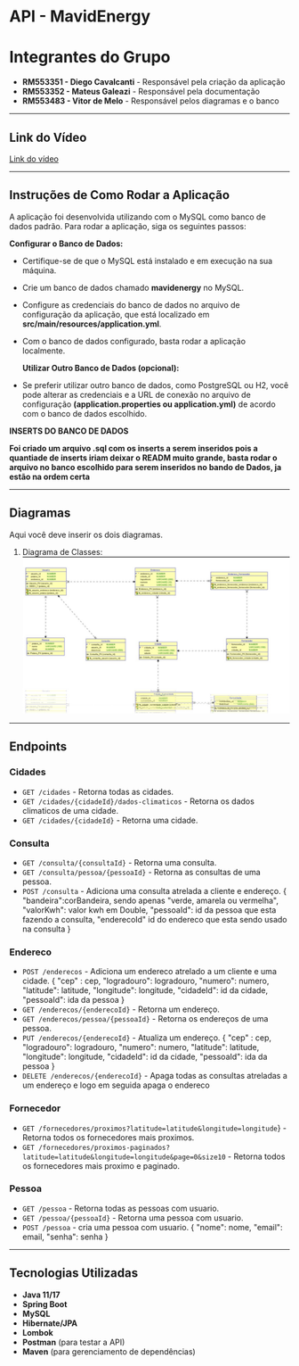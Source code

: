 # API - MavidEnergy

# Integrantes do Grupo

- **RM553351 - Diego Cavalcanti** - Responsável pela criação da aplicação
- **RM553352 - Mateus Galeazi** - Responsável pela documentação
- **RM553483 - Vitor de Melo** - Responsável pelos diagramas e o banco

---

## Link do Vídeo

[Link do vídeo](https://youtu.be/34552LLUbrE)

---

## Instruções de Como Rodar a Aplicação
A aplicação foi desenvolvida utilizando com o MySQL como banco de dados padrão. Para rodar a aplicação, siga os seguintes passos:

**Configurar o Banco de Dados:**

- Certifique-se de que o MySQL está instalado e em execução na sua máquina.
- Crie um banco de dados chamado **mavidenergy** no MySQL.
- Configure as credenciais do banco de dados no arquivo de configuração da aplicação, que está localizado em **src/main/resources/application.yml**.
- Com o banco de dados configurado, basta rodar a aplicação localmente.

  **Utilizar Outro Banco de Dados (opcional):**

- Se preferir utilizar outro banco de dados, como PostgreSQL ou H2, você pode alterar as credenciais e a URL de conexão no arquivo de configuração **(application.properties ou application.yml)** de acordo com o banco de dados escolhido.

**INSERTS DO BANCO DE DADOS**

**Foi criado um arquivo .sql com os inserts a serem inseridos pois a quantiade de inserts iriam deixar o READM muito grande, basta rodar o arquivo no banco escolhido para serem inseridos no bando de Dados, ja estão na ordem certa**

---

## Diagramas

Aqui você deve inserir os dois diagramas.

1. Diagrama de Classes:
   ![Diagrama da Arquitetura](documentation/diagrama.jpeg)
---

## Endpoints


### Cidades
- `GET /cidades` - Retorna todas as cidades.
- `GET /cidades/{cidadeId}/dados-climaticos` - Retorna os dados climaticos de uma cidade.
- `GET /cidades/{cidadeId}` - Retorna uma cidade.

### Consulta
- `GET /consulta/{consultaId}` - Retorna uma consulta.
- `GET /consulta/pessoa/{pessoaId}` - Retorna as consultas de uma pessoa.
- `POST /consulta` - Adiciona uma consulta atrelada a cliente e endereço.
{
  "bandeira":corBandeira, sendo apenas "verde, amarela ou vermelha",
  "valorKwh": valor kwh em Double,
  "pessoaId": id da pessoa que esta fazendo a consulta,
  "enderecoId" id do endereco que esta sendo usado na consulta
}

### Endereco
- `POST /enderecos` - Adiciona um endereco atrelado a um cliente e uma cidade.
{
    "cep" : cep,
    "logradouro": logradouro,
    "numero": numero,
    "latitude": latitude,
    "longitude": longitude,
    "cidadeId": id da cidade,
    "pessoaId": ida da pessoa
 }
- `GET /enderecos/{enderecoId}` - Retorna um endereço.
- `GET /enderecos/pessoa/{pessoaId}` - Retorna os endereços de uma pessoa.
- `PUT /enderecos/{enderecoId}` - Atualiza um endereço.
{
    "cep" : cep,
    "logradouro": logradouro,
    "numero": numero,
    "latitude": latitude,
    "longitude": longitude,
    "cidadeId": id da cidade,
    "pessoaId": ida da pessoa
 }
- `DELETE /enderecos/{enderecoId}` - Apaga todas as consultas atreladas a um endereço e logo em seguida apaga o endereco

### Fornecedor
- `GET /fornecedores/proximos?latitude=latitude&longitude=longitude`} - Retorna todos os fornecedores mais proximos.
- `GET /fornecedores/proximos-paginados?latitude=latitude&longitude=longitude&page=0&size10` - Retorna todos os fornecedores mais proximo e paginado.

### Pessoa
- `GET /pessoa` - Retorna todas as pessoas com usuario.
- `GET /pessoa/{pessoaId}` - Retorna uma pessoa com usuario.
- `POST /pessoa` - cria uma pessoa com usuario.
{
  "nome": nome,
  "email": email,
  "senha": senha
 }

---

## Tecnologias Utilizadas

- **Java 11/17**
- **Spring Boot**
- **MySQL**
- **Hibernate/JPA**
- **Lombok**
- **Postman** (para testar a API)
- **Maven** (para gerenciamento de dependências)
